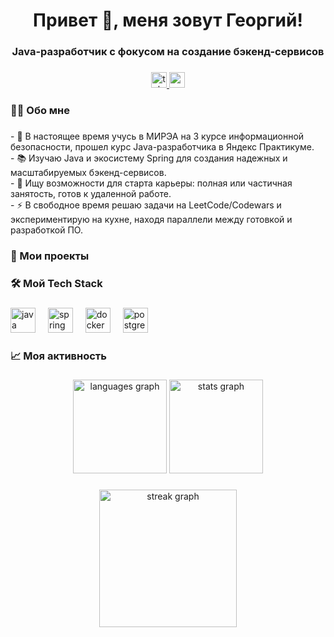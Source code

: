 <h1 align="center">Привет 👋, меня зовут Георгий!</h1>
<h3 align="center">Java-разработчик с фокусом на создание бэкенд-сервисов</h3>

###

<div align="center">
  <a href="https://t.me/gshelgaas" target="_blank">
    <img src="https://img.shields.io/static/v1?message=Telegram&logo=telegram&label=&color=2CA5E0&logoColor=white&labelColor=&style=for-the-badge" height="25" alt="telegram logo"  />
  </a>
  <a href="mailto:shelgaas00@mail.ru" target="_blank">
    <img src="https://img.shields.io/static/v1?message=Mail.ru&logo=mail.ru&label=&color=005FF9&logoColor=white&labelColor=&style=for-the-badge" height="25" alt="mailru logo"  />
  </a>
</div>

###


<h3 align="left">👨‍💻 Обо мне</h3>

###

<p align="left">
- 🔭 В настоящее время учусь в МИРЭА на 3 курсе информационной безопасности, прошел курс Java-разработчика в Яндекс Практикуме.<br>
- 📚 Изучаю Java и экосистему Spring для создания надежных и масштабируемых бэкенд-сервисов.<br>
- 💼 Ищу возможности для старта карьеры: полная или частичная занятость, готов к удаленной работе.<br>
- ⚡ В свободное время решаю задачи на LeetCode/Codewars и экспериментирую на кухне, находя параллели между готовкой и разработкой ПО.
</p>


###

<h3 align="left">🚀 Мои проекты</h3>

###



###

<h3 align="left">🛠 Мой Tech Stack</h3>

###

<div align="left">
  <img src="https://cdn.jsdelivr.net/gh/devicons/devicon/icons/java/java-original.svg" height="40" alt="java logo"  />
  <img width="12" />
  <img src="https://cdn.jsdelivr.net/gh/devicons/devicon/icons/spring/spring-original.svg" height="40" alt="spring logo"  />
  <img width="12" />
  <img src="https://cdn.jsdelivr.net/gh/devicons/devicon/icons/docker/docker-original.svg" height="40" alt="docker logo"  />
  <img width="12" />
  <img src="https://cdn.jsdelivr.net/gh/devicons/devicon/icons/postgresql/postgresql-original.svg" height="40" alt="postgresql logo"  />
</div>

###

<h3 align="left">📈 Моя активность</h3>

###

<div align="center">
  <img src="https://github-readme-stats.vercel.app/api/top-langs?username=ucheniks&locale=ru&hide_title=false&layout=compact&card_width=320&langs_count=6&theme=dracula&hide_border=false&order=2" height="150" alt="languages graph" />
  <img src="https://github-readme-stats.vercel.app/api?username=ucheniks&hide_title=false&hide_rank=false&show_icons=true&include_all_commits=true&count_private=true&disable_animations=false&theme=dracula&locale=ru&hide_border=false&order=1" height="150" alt="stats graph" />
</div>

###

<div align="center">
  <img src="https://streak-stats.demolab.com?user=ucheniks&locale=ru&mode=daily&theme=dark&hide_border=false&border_radius=5&order=3" height="220" alt="streak graph"  />
</div>



